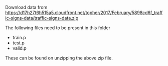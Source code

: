 Download data from
https://d17h27t6h515a5.cloudfront.net/topher/2017/February/5898cd6f_traffic-signs-data/traffic-signs-data.zip

The following files need to be present in this folder
- train.p
- test.p
- valid.p

These can be found on unzipping the above zip file.